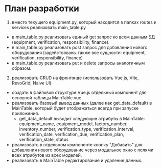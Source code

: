 # План разработки

1. вместо текущего equipment.py, который находится в папках routes и services реализовать main_table.py
  - в main_table.py реализовать единый get запрос ко всем данным БД (equipment, verification, responsibility, finance).
  - в main_table.py реализовать post запрос для добавления нового оборудования (задействованы также все сущности: equipment, verification, responsibility, finance)
  - в main_table.py реализовать put и delete запросы аналогичным образом.
2. реализовать CRUD на фронтэнде (использовать Vue.js, Vite, RevoGrid, Naive UI)
  - создать в файловой структуре Vue.js отдельный компонент для основной таблицы MainTable.vue
  - реализовать базовый вывод данных (далее как get_data_default) в MainTable, который будет отображаться всегда при запуске приложения.
    - get_data_default выводит следующие атрибуты в MainTable: equipment_name, equipment_model, factory_number, inventory_number, verification_type, verification_interval, verification_date, verification_due, verification_plan, verification_state, status
  - реализовать в отдельном компоненте кнопку "Добавить" для добавления нового оборудование через модальное окно с полями всех атрибутов из всех моделей.
  - реализовать в MainTable редактирование и удаление данных.
